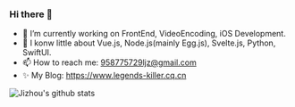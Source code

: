 ### Hi there 👋

<!--
**legends-killer/legends-killer** is a ✨ _special_ ✨ repository because its `README.md` (this file) appears on your GitHub profile.

Here are some ideas to get you started:
-->
- 🔭 I’m currently working on FrontEnd, VideoEncoding, iOS Development.
- 🌱 I konw little about Vue.js, Node.js(mainly Egg.js), Svelte.js, Python, SwiftUI.
- 📫 How to reach me: 958775729ljz@gmail.com
- ✨ My Blog: https://www.legends-killer.cq.cn

![Jizhou's github stats](https://github-readme-stats.vercel.app/api?username=legends-killer&show_icons=true&theme=tokyonight&count_private=true)
<!-- ![Top Langs](https://github-readme-stats.vercel.app/api/top-langs/?username=legends-killer&layout=compact) -->
